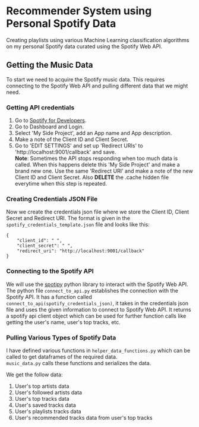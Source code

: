 # Recommender System using Personal Spotify Data
Creating playlists using various Machine Learning classification algorithms on my personal Spotify data curated using the Spotify Web API.

## Getting the Music Data
To start we need to acquire the Spotify music data. This requires connecting to the Spotify Web API and pulling different data that we might need.
### Getting API credentials
1. Go to [Spotify for Developers](https://developer.spotify.com/).
2. Go to Dashboard and Login.
3. Select 'My Side Project', add an App name and App description.
4. Make a note of the Client ID and Client Secret.
5. Go to 'EDIT SETTINGS' and set up 'Redirect URIs' to 'http://localhost:9001/callback' and save.  
**Note**: Sometimes the API stops responding when too much data is called. When this happens delete this 'My Side Project' and make a brand new one. Use the same 'Redirect URI' and make a note of the new Client ID and Client Secret. Also **DELETE** the .cache hidden file everytime when this step is repeated.

### Creating Credentials JSON File
Now we create the credentials json file where we store the Client ID, Client Secret and Redirect URI. The format is given in the ```spotify_credentials_template.json``` file and looks like this:
```
{
    "client_id": " ",
    "client_secret": " ",
    "redirect_uri": "http://localhost:9001/callback"
}
```
### Connecting to the Spotify API
We will use the [spotipy](https://spotipy.readthedocs.io/en/2.18.0/) python library to interact with the Spotify Web API.  
The python file ```connect_to_api.py``` establishes the connection with the Spotify API. It has a function called ```connect_to_api(spotify_credentials_json)```, it takes in the credentials json file and uses the given information to connect to Spotify Web API. It returns a spotify api client object which can be used for further function calls like getting the user's name, user's top tracks, etc.

### Pulling Various Types of Spotify Data
I have defined various functions in ```helper_data_functions.py``` which can be called to get dataframes of the required data.  
```music_data.py``` calls these functions and serializes the data.  

We get the follow data:
1. User's top artists data
2. User's followed artists data
3. User's top tracks data
4. User's saved tracks data
5. User's playlists tracks data
6. User's recommended tracks data from user's top tracks
